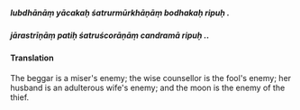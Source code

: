 ##### lubdhānāṃ yācakaḥ śatrurmūrkhāṇāṃ bodhakaḥ ripuḥ .
##### jārastrīṇāṃ patiḥ śatruścorāṇāṃ candramā ripuḥ ..

#### Translation

The beggar is a miser's enemy; the wise counsellor is the fool's enemy; her husband is an adulterous wife's enemy; and the moon is the enemy of the thief.